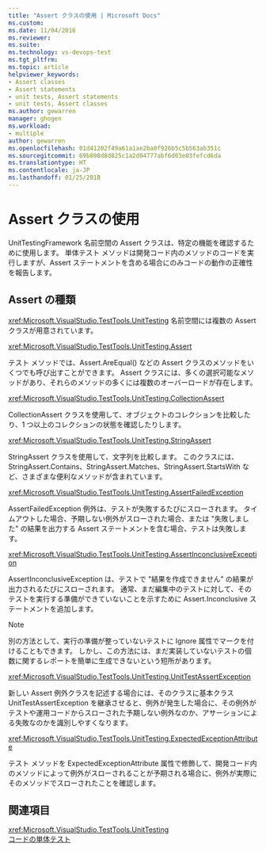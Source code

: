 ```yaml
---
title: "Assert クラスの使用 | Microsoft Docs"
ms.custom: 
ms.date: 11/04/2016
ms.reviewer: 
ms.suite: 
ms.technology: vs-devops-test
ms.tgt_pltfrm: 
ms.topic: article
helpviewer_keywords:
- Assert classes
- Assert statements
- unit tests, Assert statements
- unit tests, Assert classes
ms.author: gewarren
manager: ghogen
ms.workload:
- multiple
author: gewarren
ms.openlocfilehash: 01d41202f49a61a1ae2ba0f926b5c5b563ab351c
ms.sourcegitcommit: 69b898d8d825c1a2d04777abf6d03e03fefcd6da
ms.translationtype: HT
ms.contentlocale: ja-JP
ms.lasthandoff: 01/25/2018
---
```

# <a name="using-the-assert-classes"></a>Assert クラスの使用
UnitTestingFramework 名前空間の Assert クラスは、特定の機能を確認するために使用します。 単体テスト メソッドは開発コード内のメソッドのコードを実行しますが、Assert ステートメントを含める場合にのみコードの動作の正確性を報告します。  
  
## <a name="kinds-of-asserts"></a>Assert の種類  
 <xref:Microsoft.VisualStudio.TestTools.UnitTesting> 名前空間には複数の Assert クラスが用意されています。  
  
 <xref:Microsoft.VisualStudio.TestTools.UnitTesting.Assert>  
  
 テスト メソッドでは、Assert.AreEqual() などの Assert クラスのメソッドをいくつでも呼び出すことができます。 Assert クラスには、多くの選択可能なメソッドがあり、それらのメソッドの多くには複数のオーバーロードが存在します。  
  
 <xref:Microsoft.VisualStudio.TestTools.UnitTesting.CollectionAssert>  
  
 CollectionAssert クラスを使用して、オブジェクトのコレクションを比較したり、1 つ以上のコレクションの状態を確認したりします。  
  
 <xref:Microsoft.VisualStudio.TestTools.UnitTesting.StringAssert>  
  
 StringAssert クラスを使用して、文字列を比較します。 このクラスには、StringAssert.Contains、StringAssert.Matches、StringAssert.StartsWith など、さまざまな便利なメソッドが含まれています。  
  
 <xref:Microsoft.VisualStudio.TestTools.UnitTesting.AssertFailedException>  
  
 AssertFailedException 例外は、テストが失敗するたびにスローされます。 タイムアウトした場合、予期しない例外がスローされた場合、または "失敗しました" の結果を出力する Assert ステートメントを含む場合、テストは失敗します。  
  
 <xref:Microsoft.VisualStudio.TestTools.UnitTesting.AssertInconclusiveException>  
  
 AssertInconclusiveException は、テストで "結果を作成できません" の結果が出力されるたびにスローされます。 通常、まだ編集中のテストに対して、そのテストを実行する準備ができていないことを示すために Assert.Inconclusive ステートメントを追加します。  
  
> [!NOTE]
>  別の方法として、実行の準備が整っていないテストに Ignore 属性でマークを付けることもできます。 しかし、この方法には、まだ実装していないテストの個数に関するレポートを簡単に生成できないという短所があります。  
  
 <xref:Microsoft.VisualStudio.TestTools.UnitTesting.UnitTestAssertException>  
  
 新しい Assert 例外クラスを記述する場合には、そのクラスに基本クラス UnitTestAssertException を継承させると、例外が発生した場合に、その例外がテストや運用コードからスローされた予期しない例外なのか、アサーションによる失敗なのかを識別しやすくなります。  
  
 <xref:Microsoft.VisualStudio.TestTools.UnitTesting.ExpectedExceptionAttribute>  
  
 テスト メソッドを ExpectedExceptionAttribute 属性で修飾して、開発コード内のメソッドによって例外がスローされることが予期される場合に、例外が実際にそのメソッドでスローされたことを確認します。  
  
## <a name="see-also"></a>関連項目

<xref:Microsoft.VisualStudio.TestTools.UnitTesting>  
[コードの単体テスト](../test/unit-test-your-code.md)
